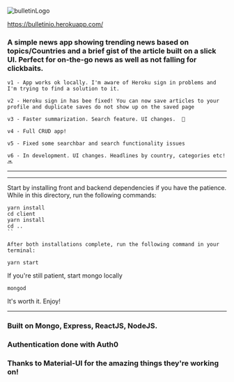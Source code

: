 ![bulletinLogo](https://i.imgur.com/5ML7n8A.png)

https://bulletinio.herokuapp.com/

### A simple news app showing trending news based on topics/Countries and a brief gist of the article built on a slick UI. Perfect for on-the-go news as well as not falling for clickbaits.

```
v1 - App works ok locally. I'm aware of Heroku sign in problems and I'm trying to find a solution to it.
```

```
v2 - Heroku sign in has bee fixed! You can now save articles to your profile and duplicate saves do not show up on the saved page
```

```
v3 - Faster summarization. Search feature. UI changes.  🚀
```

```
v4 - Full CRUD app!
```

```
v5 - Fixed some searchbar and search functionality issues
```

```
v6 - In development. UI changes. Headlines by country, categories etc! 🔜
```


------------------------------------------------------------
------------------------------------------------------------

Start by installing front and backend dependencies if you have the patience. While in this directory, run the following commands:

```
yarn install
cd client
yarn install
cd ..
``

After both installations complete, run the following command in your terminal:

```

```
yarn start
```

If you're still patient, start mongo locally

```
mongod
```

It's worth it. Enjoy!


------------------------------------------------------------

### Built on Mongo, Express, ReactJS, NodeJS.
### Authentication done with Auth0
### Thanks to Material-UI for the amazing things they're working on!
